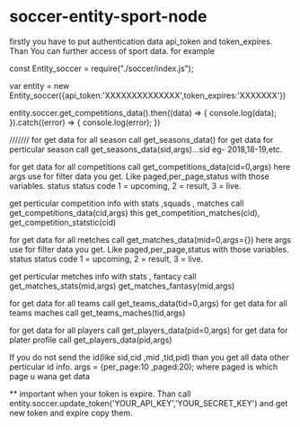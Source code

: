 # soccer-entity-sport-node

firstly you have to put authentication data api_token and token_expires. Than You can further access of sport data. for example

const Entity_soccer = require("./soccer/index.js");

var entity = new Entity_soccer({api_token:'XXXXXXXXXXXXXX',token_expires:'XXXXXXX'})

entity.soccer.get_competitions_data().then((data) => { console.log(data); }).catch((error) => { console.log(error); })

///////
for get data for all season call get_seasons_data()
for get data for perticular season call get_seasons_data(sid,args)...sid eg- 2018,18-19,etc.

for get data for all competitions call get_competitions_data(cid=0,args) here args use for filter data you get. Like paged,per_page,status with those variables. status status code 1 = upcoming, 2 = result, 3 = live.

get perticular competition info with stats ,squads , matches call get_competitions_data(cid,args) this get_competition_matches(cid), get_competition_statstic(cid)

for get data for all metches call get_matches_data(mid=0,args={}) here args use for filter data you get. Like paged,per_page,status with those variables. status status code 1 = upcoming, 2 = result, 3 = live.

get perticular metches info with stats , fantacy call get_matches_stats(mid,args) get_matches_fantasy(mid,args)

for get data for all teams call get_teams_data(tid=0,args) for get data for all teams maches call get_teams_maches(tid,args)

for get data for all players call get_players_data(pid=0,args) for get data for plater profile call get_players_data(pid,args)

If you do not send the id(like sid,cid ,mid ,tid,pid) than you get all data other perticular id info. args = {per_page:10 ,paged:20); where paged is which page u wana get data

** important when your token is expire. Than call entity.soccer.update_token('YOUR_API_KEY','YOUR_SECRET_KEY') and get new token and expire copy them.
